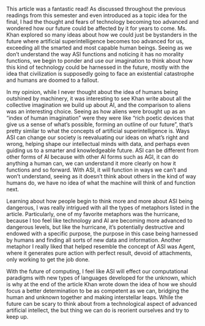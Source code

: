 This article was a fantastic read! As discussed throughout the previous readings from this semester and even introduced as a topic idea for the final, I had the thought and fears of technology becoming too advanced and wondered how our future could be affected by it for years to come. Ms. Khan explored so many ideas about how we could just be bystanders in the future where artificial superintelligence becomes too advanced for us, exceeding all the smarted and most capable human beings. Seeing as we don’t understand the way ASI functions and noticing it has no morality functions, we begin to ponder and use our imagination to think about how this kind of technology could be harnessed in the future, mostly with the idea that civilization is supposedly going to face an existential catastrophe and humans are doomed to a fallout. 

In my opinion, while I never thought about the idea of humans being outshined by machinery, it was interesting to see Khan write about all the collective imagination we build up about AI, and the comparison to aliens was an interesting choice. Seeing as how aliens were brought up as an “index of human imagination” were they were like “rich poetic devices that give us a sense of what’s possible, forming an outline of our future”, that’s pretty similar to what the concepts of artificial superintelligence is. Ways ASI can change our society is reevaluating our ideas on what’s right and wrong, helping shape our intellectual minds with data, and perhaps even guiding us to a smarter and knowledgeable future. ASI can be different from other forms of AI because with other AI forms such as AGI, it can do anything a human can, we can understand it more clearly on how it functions and so forward. With ASI, it will function in ways we can’t and won’t understand, seeing as it doesn’t think about others in the kind of way humans do, we have no idea of what the machine will think of and function next. 

Learning about how people begin to think more and more about ASI being dangerous, I was really intrigued with all the types of metaphors listed in the article. Particularly, one of my favorite metaphors was the hurricane, because I too feel like technology and AI are becoming more advanced to dangerous levels, but like the hurricane, it’s potentially destructive and endowed with a specific purpose, the purpose in this case being harnessed by humans and finding all sorts of new data and information. Another metaphor I really liked that helped resemble the concept of ASI was Agent, where it generates pure action with perfect result, devoid of attachments, only working to get the job done. 

With the future of computing, I feel like ASI will effect our computational paradigms with new types of languages developed for the unknown, which is why at the end of the article Khan wrote down the idea of how we should focus a better determination to be as competent as we can, bridging the human and unknown together and making interstellar leaps. While the future can be scary to think about from a technological aspect of advanced artificial intellect, the but thing we can do is reorient ourselves and try to keep up.

